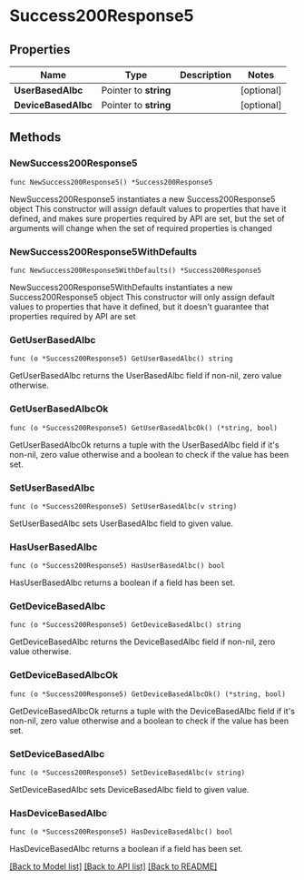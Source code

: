 # Success200Response5

## Properties

Name | Type | Description | Notes
------------ | ------------- | ------------- | -------------
**UserBasedAlbc** | Pointer to **string** |  | [optional] 
**DeviceBasedAlbc** | Pointer to **string** |  | [optional] 

## Methods

### NewSuccess200Response5

`func NewSuccess200Response5() *Success200Response5`

NewSuccess200Response5 instantiates a new Success200Response5 object
This constructor will assign default values to properties that have it defined,
and makes sure properties required by API are set, but the set of arguments
will change when the set of required properties is changed

### NewSuccess200Response5WithDefaults

`func NewSuccess200Response5WithDefaults() *Success200Response5`

NewSuccess200Response5WithDefaults instantiates a new Success200Response5 object
This constructor will only assign default values to properties that have it defined,
but it doesn't guarantee that properties required by API are set

### GetUserBasedAlbc

`func (o *Success200Response5) GetUserBasedAlbc() string`

GetUserBasedAlbc returns the UserBasedAlbc field if non-nil, zero value otherwise.

### GetUserBasedAlbcOk

`func (o *Success200Response5) GetUserBasedAlbcOk() (*string, bool)`

GetUserBasedAlbcOk returns a tuple with the UserBasedAlbc field if it's non-nil, zero value otherwise
and a boolean to check if the value has been set.

### SetUserBasedAlbc

`func (o *Success200Response5) SetUserBasedAlbc(v string)`

SetUserBasedAlbc sets UserBasedAlbc field to given value.

### HasUserBasedAlbc

`func (o *Success200Response5) HasUserBasedAlbc() bool`

HasUserBasedAlbc returns a boolean if a field has been set.

### GetDeviceBasedAlbc

`func (o *Success200Response5) GetDeviceBasedAlbc() string`

GetDeviceBasedAlbc returns the DeviceBasedAlbc field if non-nil, zero value otherwise.

### GetDeviceBasedAlbcOk

`func (o *Success200Response5) GetDeviceBasedAlbcOk() (*string, bool)`

GetDeviceBasedAlbcOk returns a tuple with the DeviceBasedAlbc field if it's non-nil, zero value otherwise
and a boolean to check if the value has been set.

### SetDeviceBasedAlbc

`func (o *Success200Response5) SetDeviceBasedAlbc(v string)`

SetDeviceBasedAlbc sets DeviceBasedAlbc field to given value.

### HasDeviceBasedAlbc

`func (o *Success200Response5) HasDeviceBasedAlbc() bool`

HasDeviceBasedAlbc returns a boolean if a field has been set.


[[Back to Model list]](../README.md#documentation-for-models) [[Back to API list]](../README.md#documentation-for-api-endpoints) [[Back to README]](../README.md)


